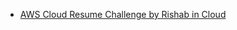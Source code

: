 


- [AWS Cloud Resume Challenge by Rishab in Cloud](https://www.youtube.com/playlist?list=PLK_LRl1CH4L_ko1-Xm04ATPTduu6gaSM8)